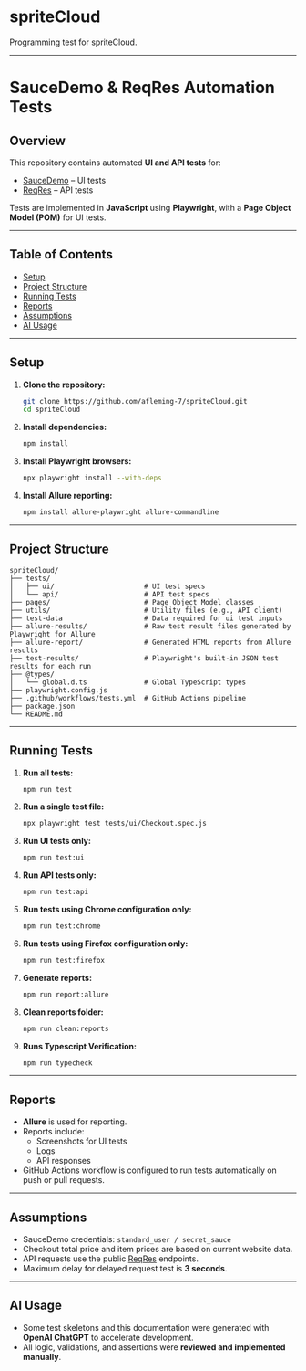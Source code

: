 # spriteCloud

Programming test for spriteCloud.

---

# SauceDemo & ReqRes Automation Tests

## Overview

This repository contains automated **UI and API tests** for:

- [SauceDemo](https://www.saucedemo.com) – UI tests
- [ReqRes](https://reqres.in/) – API tests

Tests are implemented in **JavaScript** using **Playwright**, with a **Page Object Model (POM)** for UI tests.

---

## Table of Contents

- [Setup](#setup)
- [Project Structure](#project-structure)
- [Running Tests](#running-tests)
- [Reports](#reports)
- [Assumptions](#assumptions)
- [AI Usage](#ai-usage)

---

## Setup

1. **Clone the repository:**

   ```bash
   git clone https://github.com/afleming-7/spriteCloud.git
   cd spriteCloud
   ```

2. **Install dependencies:**

   ```bash
   npm install
   ```

3. **Install Playwright browsers:**

   ```bash
   npx playwright install --with-deps
   ```

4. **Install Allure reporting:**

   ```bash
   npm install allure-playwright allure-commandline
   ```

---

## Project Structure

```
spriteCloud/
├── tests/
│   ├── ui/                      # UI test specs
│   └── api/                     # API test specs
├── pages/                       # Page Object Model classes
├── utils/                       # Utility files (e.g., API client)
├── test-data                    # Data required for ui test inputs
├── allure-results/              # Raw test result files generated by Playwright for Allure
├── allure-report/               # Generated HTML reports from Allure results
├── test-results/                # Playwright's built-in JSON test results for each run
├── @types/
│   └── global.d.ts              # Global TypeScript types
├── playwright.config.js
├── .github/workflows/tests.yml  # GitHub Actions pipeline
├── package.json
└── README.md
```

---

## Running Tests

1. **Run all tests:**

   ```bash
   npm run test
   ```

2. **Run a single test file:**

   ```bash
   npx playwright test tests/ui/Checkout.spec.js
   ```

3. **Run UI tests only:**

   ```bash
   npm run test:ui
   ```

4. **Run API tests only:**

   ```bash
   npm run test:api
   ```

5. **Run tests using Chrome configuration only:**

   ```bash
   npm run test:chrome
   ```

6. **Run tests using Firefox configuration only:**

   ```bash
   npm run test:firefox
   ```

7. **Generate reports:**

   ```bash
   npm run report:allure
   ```

8. **Clean reports folder:**

   ```bash
   npm run clean:reports
   ```

9. **Runs Typescript Verification:**

   ```bash
   npm run typecheck
   ```

---

## Reports

- **Allure** is used for reporting.
- Reports include:
  - Screenshots for UI tests
  - Logs
  - API responses
- GitHub Actions workflow is configured to run tests automatically on push or pull requests.

---

## Assumptions

- SauceDemo credentials: `standard_user / secret_sauce`
- Checkout total price and item prices are based on current website data.
- API requests use the public [ReqRes](https://reqres.in/) endpoints.
- Maximum delay for delayed request test is **3 seconds**.

---

## AI Usage

- Some test skeletons and this documentation were generated with **OpenAI ChatGPT** to accelerate development.
- All logic, validations, and assertions were **reviewed and implemented manually**.
